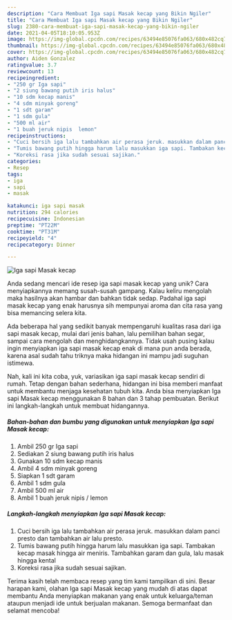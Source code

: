 ```yaml
---
description: "Cara Membuat Iga sapi Masak kecap yang Bikin Ngiler"
title: "Cara Membuat Iga sapi Masak kecap yang Bikin Ngiler"
slug: 2380-cara-membuat-iga-sapi-masak-kecap-yang-bikin-ngiler
date: 2021-04-05T18:10:05.953Z
image: https://img-global.cpcdn.com/recipes/63494e85076fa063/680x482cq70/iga-sapi-masak-kecap-foto-resep-utama.jpg
thumbnail: https://img-global.cpcdn.com/recipes/63494e85076fa063/680x482cq70/iga-sapi-masak-kecap-foto-resep-utama.jpg
cover: https://img-global.cpcdn.com/recipes/63494e85076fa063/680x482cq70/iga-sapi-masak-kecap-foto-resep-utama.jpg
author: Aiden Gonzalez
ratingvalue: 3.7
reviewcount: 13
recipeingredient:
- "250 gr Iga sapi"
- "2 siung bawang putih iris halus"
- "10 sdm kecap manis"
- "4 sdm minyak goreng"
- "1 sdt garam"
- "1 sdm gula"
- "500 ml air"
- "1 buah jeruk nipis  lemon"
recipeinstructions:
- "Cuci bersih iga lalu tambahkan air perasa jeruk. masukkan dalam panci presto dan tambahkan air lalu presto."
- "Tumis bawang putih hingga harum lalu masukkan iga sapi. Tambakan kecap masak hingga air meniris. Tambahkan garam dan gula, lalu masak hingga kental"
- "Koreksi rasa jika sudah sesuai sajikan."
categories:
- Resep
tags:
- iga
- sapi
- masak

katakunci: iga sapi masak 
nutrition: 294 calories
recipecuisine: Indonesian
preptime: "PT22M"
cooktime: "PT31M"
recipeyield: "4"
recipecategory: Dinner

---
```



![Iga sapi Masak kecap](https://img-global.cpcdn.com/recipes/63494e85076fa063/680x482cq70/iga-sapi-masak-kecap-foto-resep-utama.jpg)

Anda sedang mencari ide resep iga sapi masak kecap yang unik? Cara menyiapkannya memang susah-susah gampang. Kalau keliru mengolah maka hasilnya akan hambar dan bahkan tidak sedap. Padahal iga sapi masak kecap yang enak harusnya sih mempunyai aroma dan cita rasa yang bisa memancing selera kita.

Ada beberapa hal yang sedikit banyak mempengaruhi kualitas rasa dari iga sapi masak kecap, mulai dari jenis bahan, lalu pemilihan bahan segar, sampai cara mengolah dan menghidangkannya. Tidak usah pusing kalau ingin menyiapkan iga sapi masak kecap enak di mana pun anda berada, karena asal sudah tahu triknya maka hidangan ini mampu jadi suguhan istimewa.




Nah, kali ini kita coba, yuk, variasikan iga sapi masak kecap sendiri di rumah. Tetap dengan bahan sederhana, hidangan ini bisa memberi manfaat untuk membantu menjaga kesehatan tubuh kita. Anda bisa menyiapkan Iga sapi Masak kecap menggunakan 8 bahan dan 3 tahap pembuatan. Berikut ini langkah-langkah untuk membuat hidangannya.

<!--inarticleads1-->

##### Bahan-bahan dan bumbu yang digunakan untuk menyiapkan Iga sapi Masak kecap:

1. Ambil 250 gr Iga sapi
1. Sediakan 2 siung bawang putih iris halus
1. Gunakan 10 sdm kecap manis
1. Ambil 4 sdm minyak goreng
1. Siapkan 1 sdt garam
1. Ambil 1 sdm gula
1. Ambil 500 ml air
1. Ambil 1 buah jeruk nipis / lemon




<!--inarticleads2-->

##### Langkah-langkah menyiapkan Iga sapi Masak kecap:

1. Cuci bersih iga lalu tambahkan air perasa jeruk. masukkan dalam panci presto dan tambahkan air lalu presto.
1. Tumis bawang putih hingga harum lalu masukkan iga sapi. Tambakan kecap masak hingga air meniris. Tambahkan garam dan gula, lalu masak hingga kental
1. Koreksi rasa jika sudah sesuai sajikan.




Terima kasih telah membaca resep yang tim kami tampilkan di sini. Besar harapan kami, olahan Iga sapi Masak kecap yang mudah di atas dapat membantu Anda menyiapkan makanan yang enak untuk keluarga/teman ataupun menjadi ide untuk berjualan makanan. Semoga bermanfaat dan selamat mencoba!
